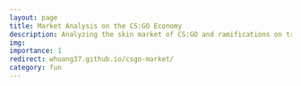 ```yaml
---
layout: page
title: Market Analysis on the CS:GO Economy
description: Analyzing the skin market of CS:GO and ramifications on trading techniques.
img:
importance: 1
redirect: whuang37.github.io/csgo-market/
category: fun
---
```

